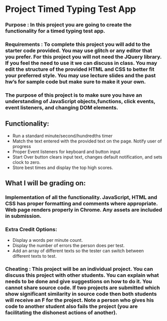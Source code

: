 # Project Timed Typing Test App
### Purpose : In this project you are going to create the functionality for a timed typing test app.
### Requirements : To complete this project you will add to the starter code provided. You may use glitch or any editor that you prefer. For this project you will not need the JQuery library. If you feel the need to use it we can discuss in class. You may edit the structure of the provided HTML and CSS to better fit your preferred style. You may use lecture slides and the past hw’s for sample code but make sure to make it your own.
### The purpose of this project is to make sure you have an understanding of JavaScript objects,functions, click events, event listeners, and changing DOM elements.
## Functionality:
* Run a standard minute/second/hundredths timer
* Match the text entered with the provided text on the page. Notify user of progress
* Proper Event listeners for keyboard and button input
* Start Over button clears input text, changes default notification, and sets clock to zero.
* Store best times and display the top high scores.
## What I will be grading on:
### Implementation of all the functionality. JavaScript, HTML and CSS has proper formatting and comments where appropriate. Web page renders properly in Chrome. Any assets are included in submission.
### Extra Credit Options:
* Display a words per minute count.
* Display the number of errors the person does per test.
* Add an array of different texts so the tester can switch between different texts to test.
### Cheating : This project will be an individual project. You can discuss this project with other students. You can explain what needs to be done and give suggestions on how to do it. You cannot share source code. If two projects are submitted which show significant similarity in source code then both students will receive an F for the project. Note a person who gives his code to another student also fails the project (you are facilitating the dishonest actions of another).